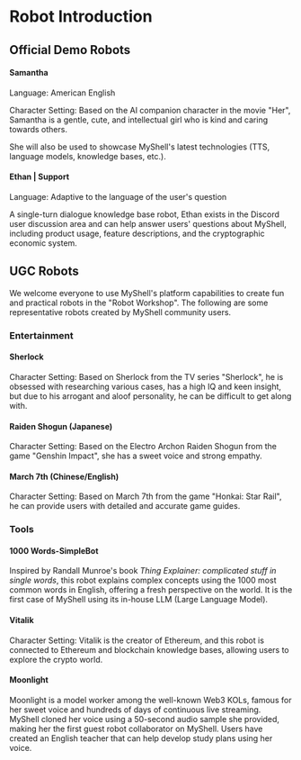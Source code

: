 # Robot Introduction

## Official Demo Robots

#### Samantha

Language: American English

Character Setting: Based on the AI companion character in the movie "Her", Samantha is a gentle, cute, and intellectual girl who is kind and caring towards others.

She will also be used to showcase MyShell's latest technologies (TTS, language models, knowledge bases, etc.).

#### Ethan | Support

Language: Adaptive to the language of the user's question

A single-turn dialogue knowledge base robot, Ethan exists in the Discord user discussion area and can help answer users' questions about MyShell, including product usage, feature descriptions, and the cryptographic economic system.

## UGC Robots

We welcome everyone to use MyShell's platform capabilities to create fun and practical robots in the "Robot Workshop". The following are some representative robots created by MyShell community users.

### Entertainment

#### Sherlock

Character Setting: Based on Sherlock from the TV series "Sherlock", he is obsessed with researching various cases, has a high IQ and keen insight, but due to his arrogant and aloof personality, he can be difficult to get along with.

#### Raiden Shogun (Japanese)

Character Setting: Based on the Electro Archon Raiden Shogun from the game "Genshin Impact", she has a sweet voice and strong empathy.

#### March 7th (Chinese/English)

Character Setting: Based on March 7th from the game "Honkai: Star Rail", he can provide users with detailed and accurate game guides.

### Tools

#### 1000 Words-SimpleBot

Inspired by Randall Munroe's book _Thing Explainer: complicated stuff in single words_, this robot explains complex concepts using the 1000 most common words in English, offering a fresh perspective on the world. It is the first case of MyShell using its in-house LLM (Large Language Model).

#### Vitalik

Character Setting: Vitalik is the creator of Ethereum, and this robot is connected to Ethereum and blockchain knowledge bases, allowing users to explore the crypto world.

#### Moonlight

Moonlight is a model worker among the well-known Web3 KOLs, famous for her sweet voice and hundreds of days of continuous live streaming. MyShell cloned her voice using a 50-second audio sample she provided, making her the first guest robot collaborator on MyShell. Users have created an English teacher that can help develop study plans using her voice.